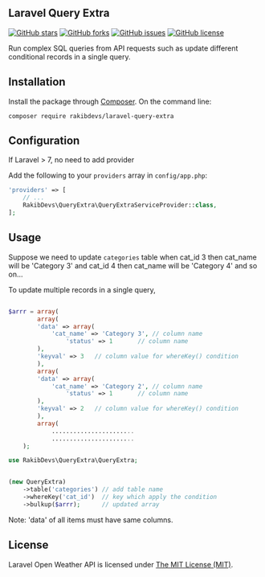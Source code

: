 ## Laravel Query Extra

[![GitHub stars](https://img.shields.io/github/stars/rakibdevs/laravel-query-extra)](https://github.com/rakibdevs/laravel-query-extra/stargazers)
[![GitHub forks](https://img.shields.io/github/forks/rakibdevs/laravel-query-extra)](https://github.com/rakibdevs/laravel-query-extra/network)
[![GitHub issues](https://img.shields.io/github/issues/rakibdevs/laravel-query-extra)](https://github.com/rakibdevs/laravel-query-extra/issues)
[![GitHub license](https://img.shields.io/github/license/rakibdevs/laravel-query-extra)](https://github.com/rakibdevs/laravel-query-extra/blob/master/LICENSE)


 Run complex SQL queries from API requests such as update different conditional records in a single query.



## Installation

Install the package through [Composer](http://getcomposer.org).
On the command line:

```
composer require rakibdevs/laravel-query-extra

```


## Configuration 
If Laravel > 7, no need to add provider

Add the following to your `providers` array in `config/app.php`:

```php
'providers' => [
    // ...
    RakibDevs\QueryExtra\QueryExtraServiceProvider::class,
];


```

## Usage
Suppose we need to update `categories` table when cat_id 3 then cat_name will be 'Category 3' and cat_id 4   then cat_name will be 'Category 4' and so on...

To update multiple records in a single query,

```php

$arrr = array(
	    array(
		'data' => array(
		    'cat_name' => 'Category 3', // column name
	            'status' => 1 		// column name
		),
		'keyval' => 3 	// column value for whereKey() condition
	    ),
	    array(
		'data' => array(
		    'cat_name' => 'Category 2', // column name
	            'status' => 1 		// column name
		),
		'keyval' => 2 	// column value for whereKey() condition
	    ),
	    array(
	        .......................
	        .......................
	);
```

```php
use RakibDevs\QueryExtra\QueryExtra;


(new QueryExtra)
    ->table('categories') // add table name
    ->whereKey('cat_id')  // key which apply the condition
    ->bulkup($arrr);      // updated array


```

Note: 'data' of all items must have same columns.


## License

Laravel Open Weather API is licensed under [The MIT License (MIT)](LICENSE).
